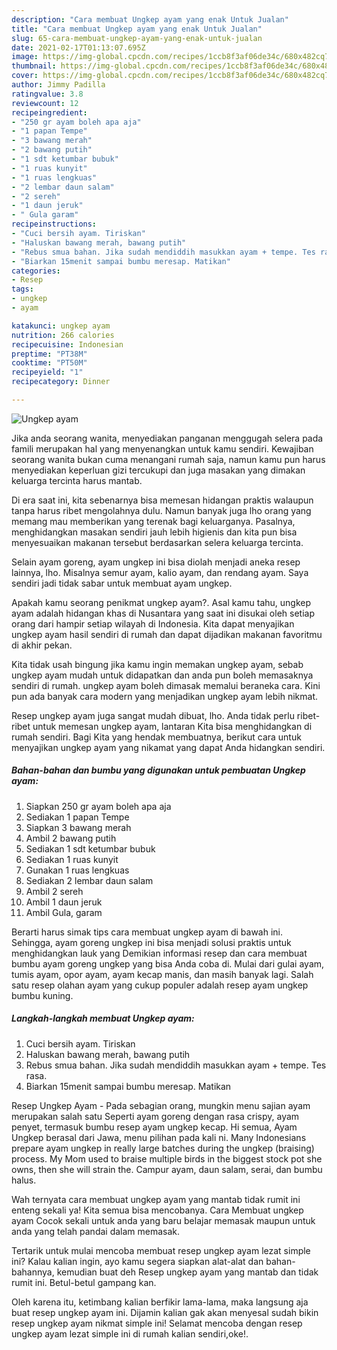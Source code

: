 ```yaml
---
description: "Cara membuat Ungkep ayam yang enak Untuk Jualan"
title: "Cara membuat Ungkep ayam yang enak Untuk Jualan"
slug: 65-cara-membuat-ungkep-ayam-yang-enak-untuk-jualan
date: 2021-02-17T01:13:07.695Z
image: https://img-global.cpcdn.com/recipes/1ccb8f3af06de34c/680x482cq70/ungkep-ayam-foto-resep-utama.jpg
thumbnail: https://img-global.cpcdn.com/recipes/1ccb8f3af06de34c/680x482cq70/ungkep-ayam-foto-resep-utama.jpg
cover: https://img-global.cpcdn.com/recipes/1ccb8f3af06de34c/680x482cq70/ungkep-ayam-foto-resep-utama.jpg
author: Jimmy Padilla
ratingvalue: 3.8
reviewcount: 12
recipeingredient:
- "250 gr ayam boleh apa aja"
- "1 papan Tempe"
- "3 bawang merah"
- "2 bawang putih"
- "1 sdt ketumbar bubuk"
- "1 ruas kunyit"
- "1 ruas lengkuas"
- "2 lembar daun salam"
- "2 sereh"
- "1 daun jeruk"
- " Gula garam"
recipeinstructions:
- "Cuci bersih ayam. Tiriskan"
- "Haluskan bawang merah, bawang putih"
- "Rebus smua bahan. Jika sudah mendiddih masukkan ayam + tempe. Tes rasa."
- "Biarkan 15menit sampai bumbu meresap. Matikan"
categories:
- Resep
tags:
- ungkep
- ayam

katakunci: ungkep ayam 
nutrition: 266 calories
recipecuisine: Indonesian
preptime: "PT38M"
cooktime: "PT50M"
recipeyield: "1"
recipecategory: Dinner

---
```



![Ungkep ayam](https://img-global.cpcdn.com/recipes/1ccb8f3af06de34c/680x482cq70/ungkep-ayam-foto-resep-utama.jpg)

Jika anda seorang wanita, menyediakan panganan menggugah selera pada famili merupakan hal yang menyenangkan untuk kamu sendiri. Kewajiban seorang  wanita bukan cuma menangani rumah saja, namun kamu pun harus menyediakan keperluan gizi tercukupi dan juga masakan yang dimakan keluarga tercinta harus mantab.

Di era  saat ini, kita sebenarnya bisa memesan hidangan praktis walaupun tanpa harus ribet mengolahnya dulu. Namun banyak juga lho orang yang memang mau memberikan yang terenak bagi keluarganya. Pasalnya, menghidangkan masakan sendiri jauh lebih higienis dan kita pun bisa menyesuaikan makanan tersebut berdasarkan selera keluarga tercinta. 

Selain ayam goreng, ayam ungkep ini bisa diolah menjadi aneka resep lainnya, lho. Misalnya semur ayam, kalio ayam, dan rendang ayam. Saya sendiri jadi tidak sabar untuk membuat ayam ungkep.

Apakah kamu seorang penikmat ungkep ayam?. Asal kamu tahu, ungkep ayam adalah hidangan khas di Nusantara yang saat ini disukai oleh setiap orang dari hampir setiap wilayah di Indonesia. Kita dapat menyajikan ungkep ayam hasil sendiri di rumah dan dapat dijadikan makanan favoritmu di akhir pekan.

Kita tidak usah bingung jika kamu ingin memakan ungkep ayam, sebab ungkep ayam mudah untuk didapatkan dan anda pun boleh memasaknya sendiri di rumah. ungkep ayam boleh dimasak memalui beraneka cara. Kini pun ada banyak cara modern yang menjadikan ungkep ayam lebih nikmat.

Resep ungkep ayam juga sangat mudah dibuat, lho. Anda tidak perlu ribet-ribet untuk memesan ungkep ayam, lantaran Kita bisa menghidangkan di rumah sendiri. Bagi Kita yang hendak membuatnya, berikut cara untuk menyajikan ungkep ayam yang nikamat yang dapat Anda hidangkan sendiri.

<!--inarticleads1-->

##### Bahan-bahan dan bumbu yang digunakan untuk pembuatan Ungkep ayam:

1. Siapkan 250 gr ayam boleh apa aja
1. Sediakan 1 papan Tempe
1. Siapkan 3 bawang merah
1. Ambil 2 bawang putih
1. Sediakan 1 sdt ketumbar bubuk
1. Sediakan 1 ruas kunyit
1. Gunakan 1 ruas lengkuas
1. Sediakan 2 lembar daun salam
1. Ambil 2 sereh
1. Ambil 1 daun jeruk
1. Ambil  Gula, garam


Berarti harus simak tips cara membuat ungkep ayam di bawah ini. Sehingga, ayam goreng ungkep ini bisa menjadi solusi praktis untuk menghidangkan lauk yang Demikian informasi resep dan cara membuat bumbu ayam goreng ungkep yang bisa Anda coba di. Mulai dari gulai ayam, tumis ayam, opor ayam, ayam kecap manis, dan masih banyak lagi. Salah satu resep olahan ayam yang cukup populer adalah resep ayam ungkep bumbu kuning. 

<!--inarticleads2-->

##### Langkah-langkah membuat Ungkep ayam:

1. Cuci bersih ayam. Tiriskan
1. Haluskan bawang merah, bawang putih
1. Rebus smua bahan. Jika sudah mendiddih masukkan ayam + tempe. Tes rasa.
1. Biarkan 15menit sampai bumbu meresap. Matikan


Resep Ungkep Ayam - Pada sebagian orang, mungkin menu sajian ayam merupakan salah satu Seperti ayam goreng dengan rasa crispy, ayam penyet, termasuk bumbu resep ayam ungkep kecap. Hi semua, Ayam Ungkep berasal dari Jawa, menu pilihan pada kali ni. Many Indonesians prepare ayam ungkep in really large batches during the ungkep (braising) process. My Mom used to braise multiple birds in the biggest stock pot she owns, then she will strain the. Campur ayam, daun salam, serai, dan bumbu halus. 

Wah ternyata cara membuat ungkep ayam yang mantab tidak rumit ini enteng sekali ya! Kita semua bisa mencobanya. Cara Membuat ungkep ayam Cocok sekali untuk anda yang baru belajar memasak maupun untuk anda yang telah pandai dalam memasak.

Tertarik untuk mulai mencoba membuat resep ungkep ayam lezat simple ini? Kalau kalian ingin, ayo kamu segera siapkan alat-alat dan bahan-bahannya, kemudian buat deh Resep ungkep ayam yang mantab dan tidak rumit ini. Betul-betul gampang kan. 

Oleh karena itu, ketimbang kalian berfikir lama-lama, maka langsung aja buat resep ungkep ayam ini. Dijamin kalian gak akan menyesal sudah bikin resep ungkep ayam nikmat simple ini! Selamat mencoba dengan resep ungkep ayam lezat simple ini di rumah kalian sendiri,oke!.

